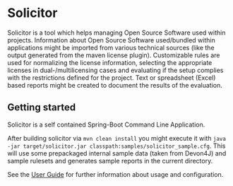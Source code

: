 # Solicitor
Solicitor is a tool which helps managing Open Source Software used within projects. Information about Open Source Software used/bundled within applications
might be imported from various technical sources (like the output generated from the maven license plugin). Customizable rules are used for normalizing the
license information, selecting the appropriate licenses in dual-/multilicensing cases and evaluating if the setup complies with the restrictions defined
for the project. Text or spreadsheet (Excel) based reports might be created to document the results of the evaluation.

## Getting started
Solicitor is a self contained Spring-Boot Command Line Application.

After building solicitor via `mvn clean install` you might execute it with `java -jar target/solicitor.jar classpath:samples/solicitor_sample.cfg`.
This will use some prepackaged internal sample data (taken from Devon4J) and sample rulesets and generates sample reports in the current directory. 

See the [User Guide](src/main/asciidoc/solicitor_userguide.adoc) for further information about usage and configuration.
